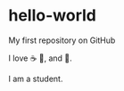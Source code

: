 # hello-world

My first repository on GitHub

I love :coffee: :pizza:, and :dancer:.

I am a student.
